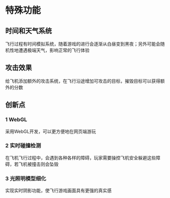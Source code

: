 # 特殊功能

## 时间和天气系统

飞行过程有时间模拟系统，随着游戏的进行会逐渐从白昼变到黑夜；另外可能会随机性地遭遇极端天气，影响正常的飞行体验

## 攻击效果

给飞机添加额外的攻击系统，在飞行沿途增加可攻击的目标，摧毁目标可以获得额外的分数

## 创新点

### 1 WebGL

采用WebGL开发，可以更方便地在网页端游玩

### 2 实时碰撞检测

在飞机飞行过程中，会遇到各种各样的障碍，玩家需要操控飞机安全躲避这些障碍，若飞机被撞击则会坠毁

### 3 光照明模型细化

实现实时阴影功能，使飞行游戏画面具有更强的真实感